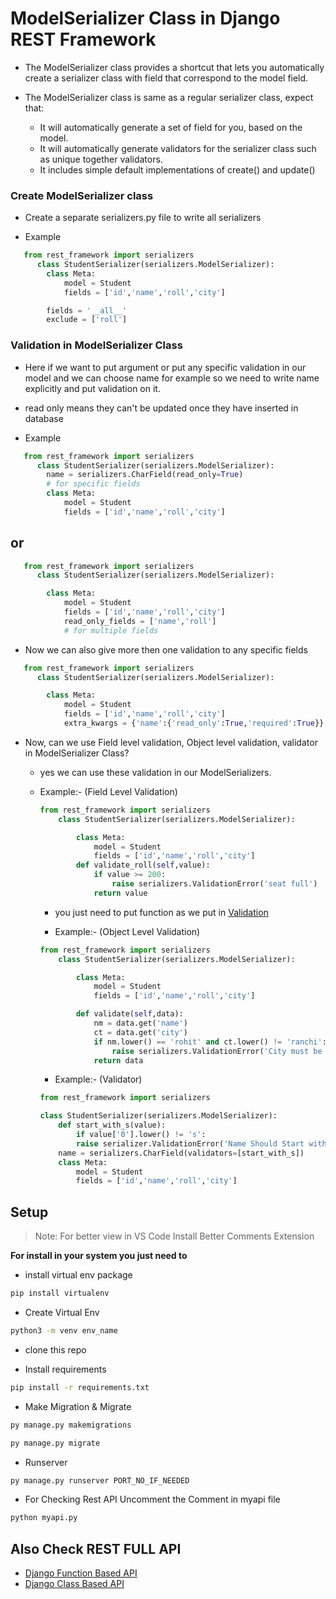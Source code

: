 # ModelSerializer Class in Django REST Framework

- The ModelSerializer class provides a shortcut that lets you automatically create a serializer class with field that correspond to the model field.

- The ModelSerializer class is same as a regular serializer class, expect that:
  - It will automatically generate a set of field for you, based on the model.
  - It will automatically generate validators for the serializer class such as unique together validators.
  - It includes simple default implementations of create() and update()

### Create ModelSerializer class

- Create a separate serializers.py file to write all serializers

- Example

```python
   from rest_framework import serializers
      class StudentSerializer(serializers.ModelSerializer):
        class Meta:
            model = Student
            fields = ['id','name','roll','city']

        fields = '__all__'
        exclude = ['roll']
```


### Validation in ModelSerializer Class

- Here if we want to put argument or put any specific validation in our model and we can choose name for example so we need to write name explicitly and put validation on it.

- read only means they can't be updated once they have inserted in database

- Example

```python
   from rest_framework import serializers
      class StudentSerializer(serializers.ModelSerializer):
        name = serializers.CharField(read_only=True)
        # for specific fields
        class Meta:
            model = Student
            fields = ['id','name','roll','city']
```

## or

```python
   from rest_framework import serializers
      class StudentSerializer(serializers.ModelSerializer):

        class Meta:
            model = Student
            fields = ['id','name','roll','city']
            read_only_fields = ['name','roll']
            # for multiple fields
```

- Now we can also give more then one validation to any specific fields

```python
   from rest_framework import serializers
      class StudentSerializer(serializers.ModelSerializer):

        class Meta:
            model = Student
            fields = ['id','name','roll','city']
            extra_kwargs = {'name':{'read_only':True,'required':True}}
```

- Now, can we use Field level validation, Object level validation, validator in ModelSerializer Class?

  - yes we can use these validation in our ModelSerializers.

  - Example:- (Field Level Validation)

    ```python
    from rest_framework import serializers
        class StudentSerializer(serializers.ModelSerializer):

            class Meta:
                model = Student
                fields = ['id','name','roll','city']
            def validate_roll(self,value):
                if value >= 200:
                    raise serializers.ValidationError('seat full')
                return value
    ```

    - you just need to put function as we put in [Validation](https://github.com/CodeIntelli/Django-Rest/tree/main/3.%20Validation)

    - Example:- (Object Level Validation)

    ```python
    from rest_framework import serializers
        class StudentSerializer(serializers.ModelSerializer):

            class Meta:
                model = Student
                fields = ['id','name','roll','city']

            def validate(self,data):
                nm = data.get('name')
                ct = data.get('city')
                if nm.lower() == 'rohit' and ct.lower() != 'ranchi':
                    raise serializers.ValidationError('City must be ranchi')
                return data
    ```

    - Example:- (Validator)

    ```python
    from rest_framework import serializers

    class StudentSerializer(serializers.ModelSerializer):
        def start_with_s(value):
            if value['0'].lower() != 's':
            raise serializer.ValidationError('Name Should Start with S')
        name = serializers.CharField(validators=[start_with_s])
        class Meta:
            model = Student
            fields = ['id','name','roll','city']
    ```

## Setup

> Note: For better view in VS Code Install Better Comments Extension

**For install in your system you just need to**

- install virtual env package

```sh
pip install virtualenv
```

- Create Virtual Env

```sh
python3 -m venv env_name
```

- clone this repo

- Install requirements

```sh
pip install -r requirements.txt
```

- Make Migration & Migrate

```sh
py manage.py makemigrations

py manage.py migrate
```

- Runserver

```sh
py manage.py runserver PORT_NO_IF_NEEDED
```

- For Checking Rest API Uncomment the Comment in myapi file

```sh
python myapi.py
```

## Also Check REST FULL API

- [Django Function Based API](https://github.com/CodeIntelli/DJANGO-RESTFULL-API_FBV)
- [Django Class Based API](https://github.com/CodeIntelli/DJANGO-RESTFULL-API_CBV)
